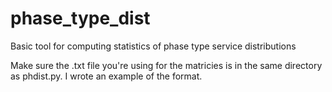 # phase_type_dist
Basic tool for computing statistics of phase type service distributions

Make sure the .txt file you're using for the matricies is in the same
directory as phdist.py. I wrote an example of the format.
